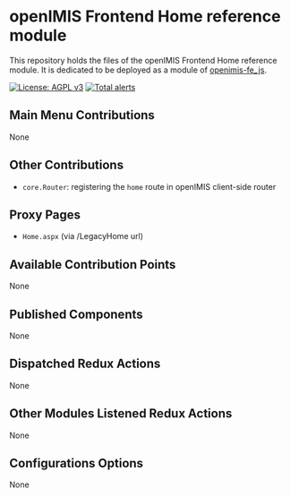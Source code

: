 # openIMIS Frontend Home reference module
This repository holds the files of the openIMIS Frontend Home reference module.
It is dedicated to be deployed as a module of [openimis-fe_js](https://github.com/openimis/openimis-fe_js).

[![License: AGPL v3](https://img.shields.io/badge/License-AGPL%20v3-blue.svg)](https://www.gnu.org/licenses/agpl-3.0)
[![Total alerts](https://img.shields.io/lgtm/alerts/g/openimis/openimis-fe-home_js.svg?logo=lgtm&logoWidth=18)](https://lgtm.com/projects/g/openimis/openimis-fe-home_js/alerts/)

## Main Menu Contributions
None

## Other Contributions
* `core.Router`: registering the `home` route in openIMIS client-side router

## Proxy Pages
* `Home.aspx` (via /LegacyHome url)

## Available Contribution Points
None

## Published Components
None

## Dispatched Redux Actions
None

## Other Modules Listened Redux Actions
None

## Configurations Options
None
